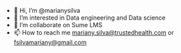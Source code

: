 - 👋 Hi, I’m @marianysilva
- 👀 I’m interested in Data engineering and Data science  
- 💞️ I’m collaborate on Sume LMS
- 📫 How to reach me mariany.silva@trustedhealth.com or fsilvamariany@gmail.com

<!---
marianyfsilva/marianyfsilva is a ✨ special ✨ repository because its `README.md` (this file) appears on your GitHub profile.
You can click the Preview link to take a look at your changes.
--->
